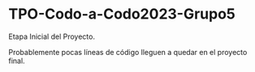 # TPO-Codo-a-Codo2023-Grupo5

Etapa Inicial del Proyecto. 

Probablemente pocas líneas de código lleguen a quedar en el proyecto final.

